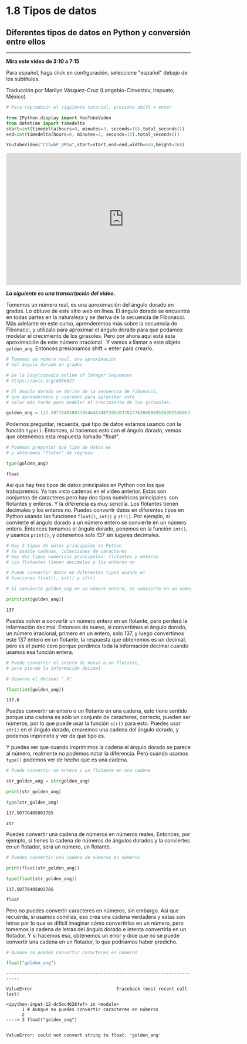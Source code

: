 # 1.8 Tipos de datos
## Diferentes tipos de datos en Python y conversión entre ellos
______

**Mira este video de 3:10 a 7:15**

Para español, haga click en configuración, seleccione "español" debajo de los subtítulos.

Traducción por Marilyn Vásquez-Cruz (Langebio-Cinvestav, Irapuato, México)


```python
# Para reproducir el siguiente tutorial, presiona shift + enter

from IPython.display import YouTubeVideo
from datetime import timedelta
start=int(timedelta(hours=0, minutes=3, seconds=10).total_seconds())
end=int(timedelta(hours=0, minutes=7, seconds=15).total_seconds())

YouTubeVideo("CIlwbP_QM1w",start=start,end=end,width=640,height=360)
```





<iframe
    width="640"
    height="360"
    src="https://www.youtube.com/embed/CIlwbP_QM1w?start=190&end=435"
    frameborder="0"
    allowfullscreen
></iframe>




***La siguiente es una transcripción del video.***

Tomemos un número real, es una aproximación del ángulo dorado en grados. Lo obtuve de este sitio web en línea. El ángulo dorado se encuentra en todas partes en la naturaleza y se deriva de la secuencia de Fibonacci. Más adelante en este curso, aprenderemos más sobre la secuencia de Fibonacci, y utilízalo para aproximar el ángulo dorado para que podamos modelar el crecimiento de los girasoles. Pero por ahora aquí está esta aproximación de este número irracional . Y vamos a llamar a este objeto `golden_ang`. Entonces presionamos shift + enter para crearlo.


```python
# Tomemos un número real, una aproximación
# del ángulo dorado en grados

# De la Encylcopedia online of Integer Sequences
# https://oeis.org/A096627

# El ángulo dorado se deriva de la secuencia de Fibonacci,
# que aprenderemos y usaremos para aproximar este
# Valor más tarde para modelar el crecimiento de los girasoles.

golden_ang = 137.5077640500378546463487396283702776206886952699253696312384958261062333851951

```

Podemos preguntar, recuerda, qué tipo de datos estamos usando con la función `type()`. Entonces, si hacemos esto con el ángulo dorado, vemos que obtenemos esta respuesta llamado "float".


```python
# Podemos preguntar qué tipo de datos es
# y obtenemos "flotar" de regreso

type(golden_ang)
```




    float



Así que hay tres tipos de datos principales en Python con los que trabajaremos. Ya has visto cadenas en el video anterior. Estas son conjuntos de caracteres pero hay dos tipos numéricos principales: son flotantes y enteros. Y la diferencia es muy sencilla. Los flotantes tienen decimales y los enteros no. Puedes convertir datos en diferentes tipos en Python usando las funciones `float()`, `int()` y `str()`. Por ejemplo, si convierte el ángulo dorado a un número entero se convierte en un número entero. Entonces tomamos el ángulo dorado, ponemos en la función `int()`, y usamos `print()`, y obtenemos solo 137 sin lugares decimales.


```python
# Hay 3 tipos de datos principales en Python
# Ya usaste cadenas, colecciones de caracteres
# Hay dos tipos numéricos principales: flotantes y enteros
# Los flotantes tienen decimales y los enteros no

# Puede convertir datos en diferentes tipos usando el
# funciones float(), int() y str()

# Si convierte golden_ang en un número entero, se convierte en un número entero

print(int(golden_ang))
```

    137


Puedes volver a convertir un número entero en un flotante, pero perderá la información decimal. Entonces de nuevo, si convertimos el ángulo dorado, un número irracional, primero en un entero, solo 137, y luego convertimos este 137 entero en un flotante, la respuesta que obtenemos es un decimal, pero es el punto cero porque perdimos toda la información decimal cuando usamos esa función entera.


```python
# Puede convertir el entero de nuevo a un flotante,
# pero pierde la información decimal

# Observe el decimal ".0"

float(int(golden_ang))
```




    137.0



Puedes convertir un entero o un flotante en una cadena, esto tiene sentido porque una cadena es solo un conjunto de caracteres, correcto, pueden ser números, por lo que puede usar la función `str()` para esto. Puedes usar `str()` en el ángulo dorado, crearemos una cadena del ángulo dorado, y podemos imprimirlo y ver de qué tipo es.

Y puedes ver que cuando imprimimos la cadena el ángulo dorado se parece al número, realmente no podemos notar la diferencia. Pero cuando usamos
`type()` podemos ver de hecho que es una cadena.


```python
# Puede convertir un entero o un flotante en una cadena

str_golden_ang = str(golden_ang)

print(str_golden_ang)

type(str_golden_ang)
```

    137.50776405003785

    str



Puedes convertir una cadena de números en números reales. Entonces, por ejemplo, si tienes la cadena de números de ángulos dorados y la conviertes en un flotador, será un número, un flotante.


```python
# Puedes convertir una cadena de números en números

print(float(str_golden_ang))

type(float(str_golden_ang))
```

    137.50776405003785

    float



Pero no puedes convertir caracteres en números, sin embargo. Así que recuerda, si usamos comillas, eso crea una cadena verdadera y estas son letras por lo que es difícil imaginar cómo convertirlos en un número, pero tomemos la cadena de letras del ángulo dorado e intenta convertirla en un flotador. Y si hacemos eso, obtenemos un error y dice que no se puede convertir una cadena en un flotador, lo que podríamos haber predicho. 


```python
# Aunque no puedes convertir caracteres en números

float("golden_ang")
```


    ---------------------------------------------------------------------------

    ValueError                                Traceback (most recent call last)

    <ipython-input-12-dc5ec4626fef> in <module>
          1 # Aunque no puedes convertir caracteres en números
          2 
    ----> 3 float("golden_ang")
    

    ValueError: could not convert string to float: 'golden_ang'

